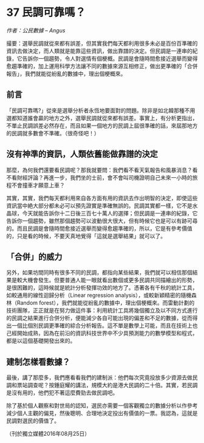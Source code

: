 # 37 民調可靠嗎？

_作者：公民數據 – Angus_

撮要：選舉民調就從來都有誤差，但其實我們每天都利用很多未必是百份百準確的資訊去做決定，而人類就是能靠這些資訊，做出靠譜的決定。但民調是一連串的紀錄，它告訴你一個趨勢，令人對選情有個梗概。民調是會隨時間愈接近選舉而變得愈趨準確的，加上運用科學方法讓不同的數據來源互相修正，做出更準確的「合併報告」，我們就能從紛亂的數據中，理出個梗概來。

## 前言

「民調可靠嗎?」從來是選舉分析者永恆地要面對的問題。除非是如北韓那種不用選都知道誰會贏的地方之外，選舉民調就從來都有誤差。事實上，有分析更指出，不單止民調誤差必然存在，而且如果一個地方的民調上屆很準確的話，來屆那地方的民調就多數會不準確。（很奇怪吧！）

## 沒有神準的資訊，人類依舊能做靠譜的決定

那麼，為何我們還要看民調呢？那我就要問：我們看不看天氣報告和風暴消息？看不看財經評論？再進一步，我們坐的士前，會不會叫司機證明自己未來一小時的旅程不會撞車才願意上車？

其實，其實，我們每天都利用來自各方面有用的資訊去作出明智的決定，即使這些資訊當中絶大部分都未必可以預先證實是準確無誤的。民調其實都一樣，它不是水晶球，今天就能告訴你十二日後三百七十萬人的選擇；但民調是一連串的紀錄，它告訴你一個趨勢，雖然那個趨勢可以波動很大很大，但有時候它也是可以有跡可尋的。而且民調是會隨時間愈接近選舉而變得愈趨準確的，所以，它是有參考價值的，只是看的時候，不要天真地覺得「這就是選舉結果」就可以了。

## 「合併」的威力

另外，如果坊間同時有很多不同的民調，都指向某些結果，我們就可以相信那個結果是較大機會發生。但要普通人能一眼就看出數個或更多民調共同描繪出的形勢，是很困難的，這時候就是統計分析發揮功效的地方了。憑著各有千秋的統計工具，如較通用的線性迴歸分析（Linear regression analysis），或較新穎精密的隨機森林（Random forest），我們就能從紛亂的數據中，理出個梗概來。而雷動計劃的技術團隊，正正就是在努力做這件事：利用統計工具將幾個獨立及以不同方式進行的民調之結果進行合併分析，便能減少各自可能出現的偏差和不足的數據，從而得出一個比個別民調更準確的綜合分析報告。這不單是數學上可能，而且在技術上也己經開始成熟，因為在前沿的資訊科技世界中不少具預測能力的數學模型和程式，都是以這個基礎開發出來的。

## 建制怎樣看數據？

最後，講了那麼多，我們應看看我們的建制派：他們每次究竟投放多少資源去做民調和票站調查呢？按鍾庭耀的講法，規模大約是港大民調的二十倍。其實，若民調是沒有用的，他們犯不著這麼費勁去做民調吧。

除了基於個人觀察和對世局的認知，選民亦需要一個客觀獨立的數據分析以作參考減少個人主觀的偏見，然後聰明、合理地決定投出有價值的一票。我認為，這就是民調對選民的價值了。

（刊於獨立媒體2016年08月25日）

